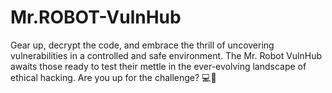 # Mr.ROBOT-VulnHub
Gear up, decrypt the code, and embrace the thrill of uncovering vulnerabilities in a controlled and safe environment. The Mr. Robot VulnHub awaits those ready to test their mettle in the ever-evolving landscape of ethical hacking.  Are you up for the challenge? 💻🚀
